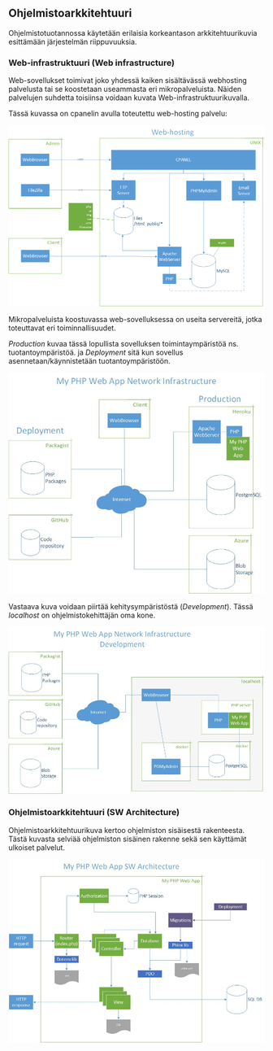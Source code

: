 ## Ohjelmistoarkkitehtuuri

Ohjelmistotuotannossa käytetään erilaisia korkeantason arkkitehtuurikuvia esittämään järjestelmän riippuvuuksia. 

### Web-infrastruktuuri (Web infrastructure)

Web-sovellukset toimivat joko yhdessä kaiken sisältävässä webhosting palvelusta tai se koostetaan useammasta eri mikropalveluista. Näiden palvelujen suhdetta toisiinsa voidaan kuvata Web-infrastruktuurikuvalla.

Tässä kuvassa on cpanelin avulla toteutettu web-hosting palvelu:

![webhotel](./img/webhotel.png)

Mikropalveluista koostuvassa web-sovelluksessa on useita servereitä, jotka toteuttavat eri toiminnallisuudet.

*Production* kuvaa tässä lopullista sovelluksen toimintaympäristöä ns. tuotantoympäristöä. ja *Deployment* sitä kun sovellus asennetaan/käynnistetään tuotantoympäristöön.

![Infra production](./img/infra.jpg)

Vastaava kuva voidaan piirtää kehitysympäristöstä (*Development*). Tässä *localhost* on ohjelmistokehittäjän oma kone.

![Infra development](./img/devinfra.jpg)

### Ohjelmistoarkkitehtuuri (SW Architecture)

Ohjelmistoarkkitehtuurikuva kertoo ohjelmiston sisäisestä rakenteesta. Tästä kuvasta selviää ohjelmiston sisäinen rakenne sekä sen käyttämät ulkoiset palvelut.

![SW Architecture](./img/sw_architecture.jpg)
